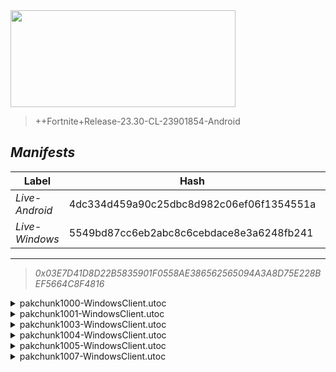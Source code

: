 <div style="pointer-events: none">
  <img style="pointer-events: none" src="https://raw.githubusercontent.com/Tectors/Archive/master/source/dependents/gen.23.40.svg" width="360" height="155">
<div>

 >  
  
  > ++Fortnite+Release-23.30-CL-23901854-Android

## *Manifests*
| Label | Hash | Route |
| - | - | - |
| *Live-Android* | 4dc334d459a90c25dbc8d982c06ef06f1354551a | [k6EDhGOwTczh56efkESIKnldf8ZvJw](https://github.com/Tectors/Archive/blob/master/manifests/k6EDhGOwTczh56efkESIKnldf8ZvJw.manifest) |
| *Live-Windows* | 5549bd87cc6eb2abc8c6cebdace8e3a6248fb241 | [ogescm5CttfncfGWbUa1-EfOJSI86w](https://github.com/Tectors/Archive/blob/master/manifests/ogescm5CttfncfGWbUa1-EfOJSI86w.manifest) |

---

> *0x03E7D41D8D22B5835901F0558AE386562565094A3A8D75E228BEF5664C8F4816*

<details>
  <summary>pakchunk1000-WindowsClient.utoc</summary>

 > 
    0x680FB5E2A8700A6E5CBBFF8B13307EB4B959B5C7205FB1F7376E4ACB8D4C7B7B

  <img src="https://raw.githubusercontent.com/Tectors/Archive/master/source/dependents/referred/EID_Chew.svg" width="100"> 
</details>

<details>
  <summary>pakchunk1001-WindowsClient.utoc</summary>

 > 
    0x983E618AF446313DB594DC968D1B3B798AE20454D5973A08343041F434853C00

  <img src="https://raw.githubusercontent.com/Tectors/Archive/master/source/dependents/referred/EID_Clamor_Follower_Offset.svg" width="100"> <img src="https://raw.githubusercontent.com/Tectors/Archive/master/source/dependents/referred/EID_Clamor_Follower.svg" width="100"> <img src="https://raw.githubusercontent.com/Tectors/Archive/master/source/dependents/referred/EID_Clamor.svg" width="100"> 
</details>

<details>
  <summary>pakchunk1003-WindowsClient.utoc</summary>

 > 
    0x2544C89EDF570C61FA8146D9D38D1DE29B4946CBA1369A4828A230F88898A3C9

  <img src="https://raw.githubusercontent.com/Tectors/Archive/master/source/dependents/referred/Glider_Headset.svg" width="100"> 
</details>

<details>
  <summary>pakchunk1004-WindowsClient.utoc</summary>

 > 
    0x0F06FF8AB488206777B4B2CF10FE4EA896350F829F8DD3F8FAE3F8F87B7860EA

  <img src="https://raw.githubusercontent.com/Tectors/Archive/master/source/dependents/referred/Wrap_ShinyStar.svg" width="100"> <img src="https://raw.githubusercontent.com/Tectors/Archive/master/source/dependents/referred/Pickaxe_ShinyStar.svg" width="100"> <img src="https://raw.githubusercontent.com/Tectors/Archive/master/source/dependents/referred/Pickaxe_Elevate.svg" width="100"> <img src="https://raw.githubusercontent.com/Tectors/Archive/master/source/dependents/referred/LoadingScreen_Elevate.svg" width="100"> <img src="https://raw.githubusercontent.com/Tectors/Archive/master/source/dependents/referred/Glider_Elevate.svg" width="100"> <img src="https://raw.githubusercontent.com/Tectors/Archive/master/source/dependents/referred/Character_ShinyStar.svg" width="100"> <img src="https://raw.githubusercontent.com/Tectors/Archive/master/source/dependents/referred/Character_Elevate.svg" width="100"> <img src="https://raw.githubusercontent.com/Tectors/Archive/master/source/dependents/referred/Backpack_ShinyStar.svg" width="100"> <img src="https://raw.githubusercontent.com/Tectors/Archive/master/source/dependents/referred/Backpack_Elevate.svg" width="100"> 
</details>

<details>
  <summary>pakchunk1005-WindowsClient.utoc</summary>

 > 
    0x2B144F6D7A83DF2B702CB6D931B6669FE1BE823C0E5258E0FFB1CF8E3F313F4A

  </details>

<details>
  <summary>pakchunk1007-WindowsClient.utoc</summary>

 > 
    0x674328C89DB80FCF680B9AC03892B4F63A39FD32D5DF4CF67FE2300DE27FE064

  <img src="https://raw.githubusercontent.com/Tectors/Archive/master/source/dependents/referred/Spray_Project_Maze.svg" width="100"> <img src="https://raw.githubusercontent.com/Tectors/Archive/master/source/dependents/referred/Pickaxe_MagicMeadow_Reward.svg" width="100"> <img src="https://raw.githubusercontent.com/Tectors/Archive/master/source/dependents/referred/MusicPack_170_MagicMeadow.svg" width="100"> <img src="https://raw.githubusercontent.com/Tectors/Archive/master/source/dependents/referred/Emoji_S23_Project_Vi.svg" width="100"> <img src="https://raw.githubusercontent.com/Tectors/Archive/master/source/dependents/referred/Emoji_S23_Project_Maze_Ma.svg" width="100"> <img src="https://raw.githubusercontent.com/Tectors/Archive/master/source/dependents/referred/Emoji_S23_Project_Maze_Ll.svg" width="100"> <img src="https://raw.githubusercontent.com/Tectors/Archive/master/source/dependents/referred/Emoji_S23_Project_Maze_Gr.svg" width="100"> <img src="https://raw.githubusercontent.com/Tectors/Archive/master/source/dependents/referred/Emoji_S23_Project_Maze_Ca.svg" width="100"> <img src="https://raw.githubusercontent.com/Tectors/Archive/master/source/dependents/referred/Emoji_S23_Project_Maze_Be.svg" width="100"> 
</details>

